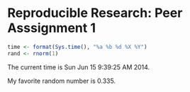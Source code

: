 Reproducible Research: Peer Asssignment 1
========================================================


```r
time <- format(Sys.time(), "%a %b %d %X %Y")
rand <- rnorm(1)
```

The current time is Sun Jun 15 9:39:25 AM 2014.

My favorite random number is 0.335.
